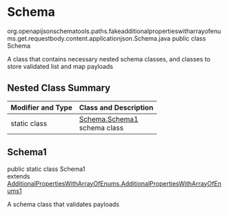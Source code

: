 # Schema
org.openapijsonschematools.paths.fakeadditionalpropertieswitharrayofenums.get.requestbody.content.applicationjson.Schema.java
public class Schema

A class that contains necessary nested schema classes, and classes to store validated list and map payloads

## Nested Class Summary
| Modifier and Type | Class and Description |
| ----------------- | ---------------------- |
| static class | [Schema.Schema1](#schema1)<br> schema class |

## Schema1
public static class Schema1<br>
extends [AdditionalPropertiesWithArrayOfEnums.AdditionalPropertiesWithArrayOfEnums1](../../../../../../components/schemas/AdditionalPropertiesWithArrayOfEnums.md#additionalpropertieswitharrayofenums1)

A schema class that validates payloads
